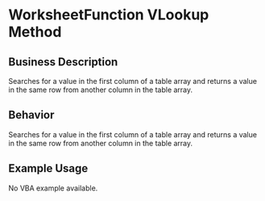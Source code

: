 # WorksheetFunction VLookup Method

## Business Description
Searches for a value in the first column of a table array and returns a value in the same row from another column in the table array.

## Behavior
Searches for a value in the first column of a table array and  returns a value in the same row from another column in the table array.

## Example Usage
No VBA example available.
